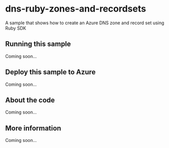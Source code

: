 # dns-ruby-zones-and-recordsets
A sample that shows how to create an Azure DNS zone and record set using Ruby SDK
## Running this sample
Coming soon...
## Deploy this sample to Azure
Coming soon...
## About the code
Coming soon...
## More information
Coming soon...